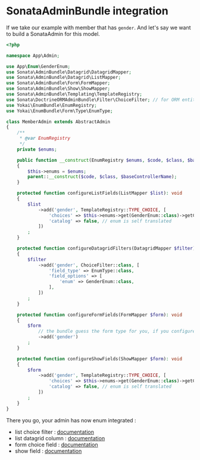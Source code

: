 SonataAdminBundle integration
=============================

If we take our example with member that has `gender`.
And let's say we want to build a SonataAdmin for this model.

```php
<?php

namespace App\Admin;

use App\Enum\GenderEnum;
use Sonata\AdminBundle\Datagrid\DatagridMapper;
use Sonata\AdminBundle\Datagrid\ListMapper;
use Sonata\AdminBundle\Form\FormMapper;
use Sonata\AdminBundle\Show\ShowMapper;
use Sonata\AdminBundle\Templating\TemplateRegistry;
use Sonata\DoctrineORMAdminBundle\Filter\ChoiceFilter; // for ORM entities only
use Yokai\EnumBundle\EnumRegistry;
use Yokai\EnumBundle\Form\Type\EnumType;

class MemberAdmin extends AbstractAdmin
{
    /**
     * @var EnumRegistry
     */
    private $enums;

    public function __construct(EnumRegistry $enums, $code, $class, $baseControllerName = null)
    {
        $this->enums = $enums;
        parent::__construct($code, $class, $baseControllerName);
    }

    protected function configureListFields(ListMapper $list): void
    {
        $list
            ->add('gender', TemplateRegistry::TYPE_CHOICE, [
                'choices' => $this->enums->get(GenderEnum::class)->getChoices(),
                'catalog' => false, // enum is self translated
            ])
        ;
    }

    protected function configureDatagridFilters(DatagridMapper $filter): void
    {
        $filter
            ->add('gender', ChoiceFilter::class, [
                'field_type' => EnumType::class,
                'field_options' => [
                    'enum' => GenderEnum::class,
                ],
            ])
        ;
    }

    protected function configureFormFields(FormMapper $form): void
    {
        $form
            // the bundle guess the form type for you, if you configured validation
            ->add('gender')
        ;
    }

    protected function configureShowFields(ShowMapper $form): void
    {
        $form
            ->add('gender', TemplateRegistry::TYPE_CHOICE, [
                'choices' => $this->enums->get(GenderEnum::class)->getChoices(),
                'catalog' => false, // enum is self translated
            ])
        ;
    }
}
```

There you go, your admin has now enum integrated :
- list choice filter : [documentation](https://sonata-project.org/bundles/doctrine-orm-admin/master/doc/reference/filter_field_definition.html)
- list datagrid column : [documentation](https://sonata-project.org/bundles/admin/3-x/doc/getting_started/the_list_view.html)
- form choice field : [documentation](https://sonata-project.org/bundles/admin/3-x/doc/getting_started/the_form_view.html)
- show field : [documentation](https://sonata-project.org/bundles/admin/3-x/doc/getting_started/the_form_view.html)
